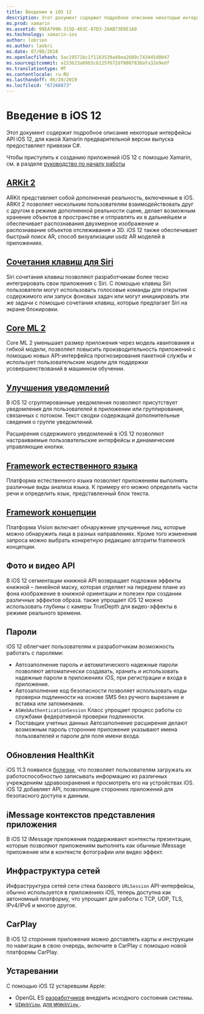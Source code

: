 ```yaml
---
title: Введение в iOS 12
description: Этот документ содержит подробное описание некоторые интерфейсы API iOS 12, для какой Xamarin предварительной версии выпуска предоставляет привязки C#.
ms.prod: xamarin
ms.assetid: 99EA7090-315D-493C-87D3-26AB73D9E1A9
ms.technology: xamarin-ios
author: lobrien
ms.author: laobri
ms.date: 07/08/2018
ms.openlocfilehash: 5ac19571bc1f1163539a48ea2689c743445d8047
ms.sourcegitcommit: a153623a69b5cb125f672df8007838afa32e9edf
ms.translationtype: MT
ms.contentlocale: ru-RU
ms.lasthandoff: 06/20/2019
ms.locfileid: "67268873"
---
```

# <a name="introduction-to-ios-12"></a>Введение в iOS 12

Этот документ содержит подробное описание некоторые интерфейсы API iOS 12, для какой Xamarin предварительной версии выпуска предоставляет привязки C#.

Чтобы приступить к созданию приложений iOS 12 с помощью Xamarin, см. в разделе [руководство по началу работы](get-started.md)

## <a name="arkit-2arkit2md"></a>[ARKit 2](arkit2.md)

ARKit представляет собой дополненная реальность, включенные в iOS. ARKit 2 позволяет нескольким пользователям взаимодействовать друг с другом в режиме дополненной реальности сцене, делает возможным хранение объектов в пространстве и отправлять их в дальнейшем и обеспечивает распознавания двухмерное изображение и распознавание объектов отслеживания и 3D. iOS 12 также обеспечивает быстрый поиск AR, способ визуализации usdz AR моделей в приложениях.

## <a name="siri-shortcutssiri-shortcutsmd"></a>[Сочетания клавиш для Siri](siri-shortcuts.md)

Siri сочетания клавиш позволяют разработчикам более тесно интегрировать свои приложения с Siri. С помощью клавиш Siri пользователи могут использовать голосовые команды для открытия содержимого или запуск фоновых задач или могут инициировать эти же задачи с помощью сочетания клавиш, которые предлагает Siri на экране блокировки.

## <a name="core-ml-2coremlmd"></a>[Core ML 2](coreml.md)

Core ML 2 уменьшает размер приложения через модель квантования и гибкой модели, позволяет повысить производительность приложений с помощью новых API-интерфейса прогнозирования пакетной службы и использует пользовательские модели для поддержки усовершенствований в машинном обучении.

## <a name="notification-improvementsnotificationsindexmd"></a>[Улучшения уведомлений](notifications/index.md)

В iOS 12 сгруппированные уведомления позволяют присутствует уведомления для пользователей в приложении или группирования, связанных с потоком. Текст сводки содержащий дополнительные сведения о группе уведомлений.

Расширения содержимого уведомлений в iOS 12 позволяют настраиваемые пользовательские интерфейсы и динамические управляющие кнопки.

## <a name="natural-language-frameworknatural-languagemd"></a>[Framework естественного языка](natural-language.md)

Платформа естественного языка позволяет приложениям выполнять различные виды анализа языка. К примеру его можно определить части речи и определить язык, представленный блок текста.

## <a name="vision-frameworkiosplatformintroduction-to-ios11visionmd"></a>[Framework концепции](~/ios/platform/introduction-to-ios11/vision.md)

Платформа Vision включает обнаружение улучшенные лиц, которые можно обнаружить лица в разных направлениях. Кроме того изменения запроса можно выбрать конкретную редакцию алгоритм framework концепции.

## <a name="photo-and-video-apis"></a>Фото и видео API

В iOS 12 сегментации книжной API возвращает подложки эффекты книжной – линейной маску, которая отделяет на переднем плане из фона изображение в книжной ориентации и полезен при создании различных эффектов образа. также упрощает iOS 12 можно использовать глубины с камеры TrueDepth для видео-эффекты в режиме реального времени.

## <a name="passwords"></a>Пароли

iOS 12 облегчает пользователям и разработчикам возможность работать с паролями:

- Автозаполнение пароль и автоматического надежные пароли позволяют автоматически создавать, хранить и использовать надежные пароли в приложениях iOS, при регистрации и входа в приложение.
- Автозаполнение код безопасности позволяет использовать коды проверки подлинности на основе SMS без ручного вырезание и вставка или запоминания.
- `ASWebAuthenticationSession` Класс упрощает процесс работы со службами федеративной проверки подлинности.
- Поставщик учетных данных Автозаполнение расширения делают возможным пароль сторонние приложения указывают имена пользователей и пароли для поля имени входа.

## <a name="healthkit-updates"></a>Обновления HealthKit

iOS 11.3 появился [болезни](https://www.apple.com/healthcare/health-records/), что позволяет пользователям загружать их работоспособностью записывать информацию из различных учреждениям здравоохранения и просмотреть его на устройствах iOS. iOS 12 добавляет API, позволяющие сторонних приложений для безопасного доступа к данным.

## <a name="imessage-app-presentation-contexts"></a>iMessage контекстов представления приложения

В iOS 12 iMessage приложения поддерживают контексты презентации, которые позволяют приложениям выполнять как обычные iMessage приложение или в контексте фотографии или видео эффект.

## <a name="network-framework"></a>Инфраструктура сетей

Инфраструктура сетей сети стека базового `URLSession` API-интерфейсы, обычно используется в приложениях iOS, теперь доступна как автономный платформу, что упрощает для работы с TCP, UDP, TLS, IPv4/IPv6 и многое другое.

## <a name="carplay"></a>CarPlay

В iOS 12 сторонние приложения можно доставлять карты и инструкции по навигации в свою очередь, включите в CarPlay с помощью новой платформы CarPlay.

## <a name="deprecations"></a>Устаревании

С помощью iOS 12 устаревшим Apple:

- OpenGL ES [разработчиков](https://developer.apple.com/ios/whats-new/) внедрить исходного состояния системы.
- [`UIWebView`](xref:UIKit.UIWebView), [для `WKWebView` ](https://developer.apple.com/documentation/webkit/wkwebview?language=objc).
